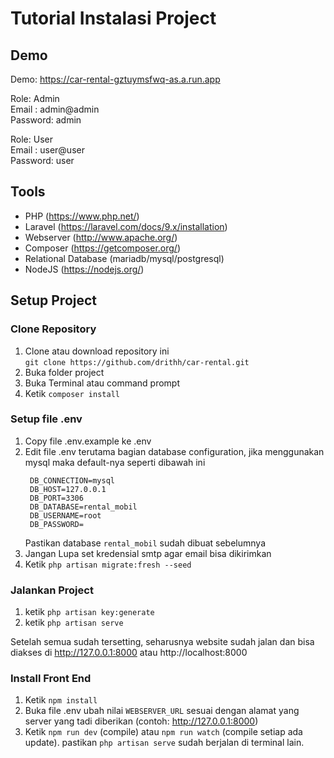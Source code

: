# Tutorial Instalasi Project

## Demo

Demo: https://car-rental-gztuymsfwq-as.a.run.app

Role: Admin<br/>
Email : admin@admin<br/>
Password: admin<br/>

Role: User<br/>
Email : user@user<br/>
Password: user<br/>

## Tools

- PHP (https://www.php.net/)
- Laravel (https://laravel.com/docs/9.x/installation)
- Webserver (http://www.apache.org/)
- Composer (https://getcomposer.org/)
- Relational Database (mariadb/mysql/postgresql)
- NodeJS (https://nodejs.org/)

## Setup Project

### Clone Repository

1. Clone atau download repository ini  
   `git clone https://github.com/drithh/car-rental.git`
2. Buka folder project
3. Buka Terminal atau command prompt
4. Ketik `composer install`

### Setup file .env

1. Copy file .env.example ke .env
2. Edit file .env terutama bagian database configuration, jika menggunakan mysql maka default-nya seperti dibawah ini
   ```
    DB_CONNECTION=mysql
    DB_HOST=127.0.0.1
    DB_PORT=3306
    DB_DATABASE=rental_mobil
    DB_USERNAME=root
    DB_PASSWORD=
   ```
   Pastikan database `rental_mobil` sudah dibuat sebelumnya
3. Jangan Lupa set kredensial smtp agar email bisa dikirimkan
4. Ketik `php artisan migrate:fresh --seed`

### Jalankan Project

1. ketik `php artisan key:generate`
2. ketik `php artisan serve`

Setelah semua sudah tersetting, seharusnya website sudah jalan dan bisa diakses di http://127.0.0.1:8000 atau http://localhost:8000

### Install Front End

1. Ketik `npm install`
2. Buka file .env ubah nilai `WEBSERVER_URL` sesuai dengan alamat yang server yang tadi diberikan (contoh: http://127.0.0.1:8000)
3. Ketik `npm run dev` (compile) atau `npm run watch` (compile setiap ada update). pastikan `php artisan serve` sudah berjalan di terminal lain.
